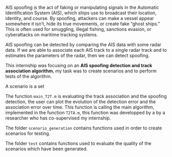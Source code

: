 AIS spoofing is the act of faking or manipulating signals in the Automatic Identification System (AIS), which ships use to broadcast their location, identity, and course. By spoofing, attackers can make a vessel appear somewhere it isn’t, hide its true movements, or create fake “ghost ships.”
This is often used for smuggling, illegal fishing, sanctions evasion, or cyberattacks on maritime tracking systems.

AIS spoofing can be detected by comparing the AIS data with some radar data. If we are able to associate each AIS track to a single radar track and to estimates the parameters of the radar,
then we can detect spoofing. 

This internship was focusing on an **AIS spoofing detection and track association algorithm**, my task was to create scenarios and to perform tests of the algorithm.

A scenario is a set 

The function `main_T2T.m` is evaluating the track association and the spoofing detection, the user can plot the evolution of the detection error and the association error over time. 
This function is calling the main algorithm, implemented in the function `T2TA.m`, this function was developped by a by a researcher who has co-supervised my internship. 

The folder `scenario_generation` contains functions used in order to create scenarios for testing.

The folder `test` contains functions used to evaluate the quality of the scenarios which have been generated. 
